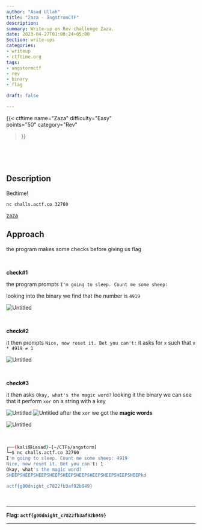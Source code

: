 ```yaml
---
author: "Asad Ullah"
title: "Zaza - ångstromCTF"
description: 
summary: Write-up on Rev challenge Zaza.
date: 2023-04-27T01:00:24+05:00
Section: write-ups
categories:
- writeup
- ctftime.org
tags:
- angstormctf
- rev
- binary
- flag

draft: false

---
```


{{< 
ctftime 
name="Zaza" 
difficulty="Easy"  
points="50"
category="Rev"
>}}

&nbsp;

&nbsp;

## Description

Bedtime!

`nc challs.actf.co 32760`

[zaza](https://files.actf.co/ea58fcd01cef923ea88d023f52548c7be73dcf74f7eeb9c0280a0d3ea7162213/zaza)

## Approach

 the program makes some checks before giving us flag

 &nbsp;

**check#1**

the program prompts `I'm going to sleep. Count me some sheep:`

looking into the binary we find that the number is `4919`

![Untitled](/write-ups/ctftime/angstorm/zaza-1.webp)

&nbsp;

**check#2**

it then prompts `Nice, now reset it. Bet you can't:` it asks for `x` such that `x * 4919 ≠ 1`

![Untitled](/write-ups/ctftime/angstorm/zaza-2.webp)

&nbsp;

**check#3**

it then asks `Okay, what's the magic word?` looking it the binary we can see that it perform `xor` on a string with a key

![Untitled](/write-ups/ctftime/angstorm/zaza-3.webp)
![Untitled](/write-ups/ctftime/angstorm/zaza-4.webp)
after the  `xor` we got the **magic words** 

![Untitled](/write-ups/ctftime/angstorm/zaza-5.webp)

&nbsp;

```bash
┌──(kali㉿iasad)-[~/CTFs/angstorm]
└─$ nc challs.actf.co 32760
I'm going to sleep. Count me some sheep: 4919
Nice, now reset it. Bet you can't: 1
Okay, what's the magic word?
SHEEPSHEEPSHEEPSHEEPSHEEPSHEEPSHEEPSHEEPSHEEPSHEEPkd

actf{g00dnight_c7822fb3af92b949}
```

&nbsp;

---

**Flag:  `actf{g00dnight_c7822fb3af92b949}`**

---

&nbsp;

&nbsp;
